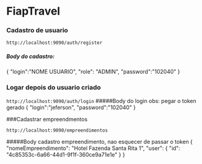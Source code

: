 # FiapTravel

### Cadastro de usuario
`http://localhost:9090/auth/register`

##### Body do cadastro:

{
    "login":"NOME USUARIO",
    "role": "ADMIN",
    "password":"102040"
}



### Logar depois do usuario criado

`http://localhost:9090/auth/login`
#####Body do login obs: pegar o token gerado
{
    "login":"jeferson",
    "password":"102040"
}


###Cadastrar empreendmentos

`http://localhost:9090/empreendimentos`


#####Body cadastro empreendimento, nao esquecer de passar o token
{
  "nomeEmpreendimento": "Hotel Fazenda Santa Rita 1",
  "user": {
    "id": "4c85353c-6a66-44d1-9f1f-360ce9a71e1e"
  }
}

